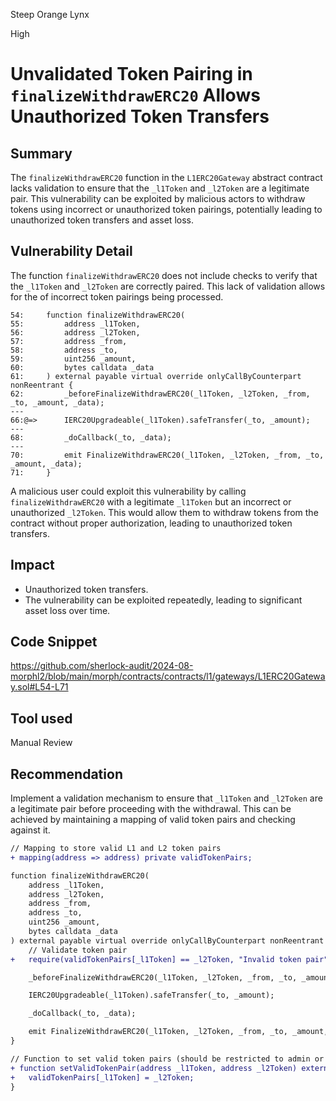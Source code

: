 Steep Orange Lynx

High

# Unvalidated Token Pairing in `finalizeWithdrawERC20` Allows Unauthorized Token Transfers

## Summary
The `finalizeWithdrawERC20` function in the `L1ERC20Gateway` abstract contract lacks validation to ensure that the `_l1Token` and `_l2Token` are a legitimate pair. This vulnerability can be exploited by malicious actors to withdraw tokens using incorrect or unauthorized token pairings, potentially leading to unauthorized token transfers and asset loss.

## Vulnerability Detail
The function `finalizeWithdrawERC20` does not include checks to verify that the `_l1Token` and `_l2Token` are correctly paired. This lack of validation allows for the of incorrect token pairings being processed.
```solidity
54:     function finalizeWithdrawERC20(
55:         address _l1Token,
56:         address _l2Token,
57:         address _from,
58:         address _to,
59:         uint256 _amount,
60:         bytes calldata _data
61:     ) external payable virtual override onlyCallByCounterpart nonReentrant {
62:         _beforeFinalizeWithdrawERC20(_l1Token, _l2Token, _from, _to, _amount, _data);
---
66:@=>      IERC20Upgradeable(_l1Token).safeTransfer(_to, _amount);
---
68:         _doCallback(_to, _data);
---
70:         emit FinalizeWithdrawERC20(_l1Token, _l2Token, _from, _to, _amount, _data);
71:     }
```
A malicious user could exploit this vulnerability by calling `finalizeWithdrawERC20` with a legitimate `_l1Token` but an incorrect or unauthorized `_l2Token`. This would allow them to withdraw tokens from the contract without proper authorization, leading to unauthorized token transfers.

## Impact
- Unauthorized token transfers.
- The vulnerability can be exploited repeatedly, leading to significant asset loss over time.

## Code Snippet
https://github.com/sherlock-audit/2024-08-morphl2/blob/main/morph/contracts/contracts/l1/gateways/L1ERC20Gateway.sol#L54-L71

## Tool used

Manual Review

## Recommendation
Implement a validation mechanism to ensure that `_l1Token` and `_l2Token` are a legitimate pair before proceeding with the withdrawal. This can be achieved by maintaining a mapping of valid token pairs and checking against it.
```diff
// Mapping to store valid L1 and L2 token pairs
+ mapping(address => address) private validTokenPairs;

function finalizeWithdrawERC20(
    address _l1Token,
    address _l2Token,
    address _from,
    address _to,
    uint256 _amount,
    bytes calldata _data
) external payable virtual override onlyCallByCounterpart nonReentrant {
    // Validate token pair
+   require(validTokenPairs[_l1Token] == _l2Token, "Invalid token pair");

    _beforeFinalizeWithdrawERC20(_l1Token, _l2Token, _from, _to, _amount, _data);

    IERC20Upgradeable(_l1Token).safeTransfer(_to, _amount);

    _doCallback(_to, _data);

    emit FinalizeWithdrawERC20(_l1Token, _l2Token, _from, _to, _amount, _data);
}

// Function to set valid token pairs (should be restricted to admin or owner)
+ function setValidTokenPair(address _l1Token, address _l2Token) external onlyOwner {
+   validTokenPairs[_l1Token] = _l2Token;
}
```
